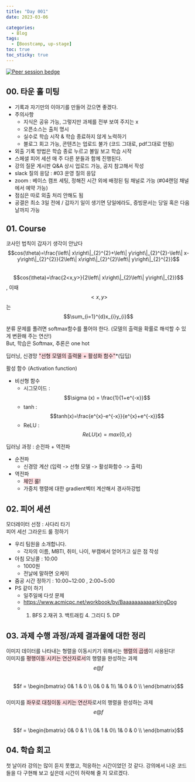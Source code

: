 ```yaml
---
title: "Day 001"
date: 2023-03-06

categories:
  - Blog
tags:
  - [Boostcamp, up-stage]
toc: true
toc_sticky: true
---
```

[![Peer session bedge](https://img.shields.io/badge/peer%20session-B1FD8F?style=flat)](https://forbuds.github.io/peer_session/D_001.html)
## 00. 타운 홀 미팅
- 기록과 자기만의 이야기를 만들어 갔으면 좋겠다.
- 주의사항
    - 지식은 공유 가능, 그렇지만 과제를 전부 보여 주지는 x 
    - 오픈소스는 출처 명시
    - 실수로 학습 시작 & 학습 종료하지 않게 노력하기
    - 블로그 회고 가능, 콘텐츠는 업로드 불가 (코드 그대로, pdf그대로 안됨)
- 외출 기록 방법은 학습 종료 누르고 볼일 보고 학습 시작
-  스페셜 피어 세션 매 주 다른 분들과 함께 진행된다.
-  강의 질문 게시판 Q&A 상시 업로드 가능, 공지 참고해서 작성
-  slack 질의 응담 : #03 운영 질의 응답
-  zoom : 베이스 캠프 세팅, 정해진 시간 외에 배정된 팀 채널로 가능 (#04랜덤 채널에서 예약 가능)
-  점심은 따로 외출 처리 안해도 됨
-  공결은 최소 3일 전에 / 갑자기 일이 생기면 당일에라도, 증빙문서는 당일 혹은 다음날까지 가능

## 01. Course
코사인 법칙이 갑자기 생각이 안났다  
$$cos(\theta)=\frac{\left\| x\right\|_{2}^{2}+\left\| y\right\|_{2}^{2}-\left\| x-y\right\|_{2}^{2}}{2\left\| x\right\|_{2}^{2}\left\| y\right\|_{2}^{2}}$$   
$$cos(\theta)=\frac{2<x,y>}{2\left\| x\right\|_{2}\left\| y\right\|_{2}}$$  , 이때 $$<x,y>$$ 는 $$\sum_{i=1}^{d}x_{i}y_{i}$$  

분류 문제를 풀려면 softmax함수를 풀어야 한다. (모델의 출력을 확률로 해석할 수 있게 변환해 주는 연산!)  
But, 학습은 Softmax, 추론은 one hot  

딥러닝, 신경망 <span style="background-color:#ffdce0">"선형 모델의 출력물 + 활성화 함수"</span>*(딥딥)  

활성 함수 (Activation function)  
- 비선형 함수
    - 시그모이드 : $$\sigma (x) = \frac{1}{1+e^{-x}}$$
    - tanh : $$tanh(x)=\frac{e^{x}-e^{-x}}{e^{x}+e^{-x}}$$
    - ReLU : $$ReLU(x)=max\left\{0,x \right\}$$

딥러닝 과정 : 순전파 + 역전파
- 순전파
    - 신경망 계산 (입력 -> 선형 모델 -> 활성화함수 -> 출력)
- 역전파
    - <span style="background-color:#ffdce0">체인 룰!</span>
    - 가중치 행렬에 대한 gradient벡터 계산해서 경사하강법  

## 02. 피어 세션
모더레이터 선정 : 사다리 타기  
피어 세선 그라운드 룰 정하기  
- 우리 팀원을  소개합니다.  
    - 각자의 이름, MBTI, 취미, 나이, 부캠에서 얻어가고 싶은 점 작성
- 아침 모닝콜 : 10:00
    - 1000원
    - 전날에 말하면 오케이 
- 줌공 시간 정하기 : 10:00~12:00 , 2:00~5:00
- PS 같이 하기 
    - 일주일에 다섯 문제 
    - <https://www.acmicpc.net/workbook/by/BaaaaaaaaaaarkingDog>
    - 1. BFS 2.재귀 3. 백트래킹 4. 그리디 5. DP

## 03. 과제 수행 과정/과제 결과물에 대한 정리
이미지 데이터를 나타내는 형렬을 이동시키기 위해서는 <span style="background-color:#ffdce0">행렬의 곱셈</span>이 사용된다!  
이미지를 <span style="background-color:#ffdce0">평행이동 시키는 연산자로서</span>의 행렬을 완성하는 과제  $$e@f$$  
$$f = \begin{bmatrix}
 0& 1 & 0 \\
 0& 0 &  1\\
 1& 0 & 0 \\
\end{bmatrix}$$  
이미지를 <span style="background-color:#ffdce0">좌우로 대칭이동 시키는 연산자</span>로서의 행렬을 완성하는 과제 $$e@f$$  
$$f = \begin{bmatrix}
 0& 0 & 1 \\
 0& 1 &  0\\
 1& 0 & 0 \\
\end{bmatrix}$$

## 04. 학습 회고
첫 날이라 강의는 많이 듣지 못했고, 적응하는 시간이었던 것 같다. 강의에서 나온 코드들을 다 구현해 보고 싶은데 시간이 허락해 줄 지 모르겠다.
